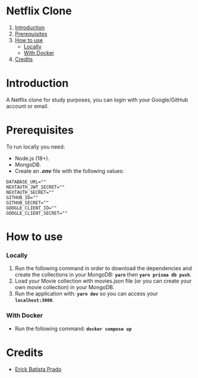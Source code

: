 # Netflix Clone

1. [Introduction](#introduction)
2. [Prerequisites](#prerequisites)
3. [How to use](#how-to-use)
   - [Locally](#with-docker)
   - [With Docker](#with-maven)
4. [Credits](#credits)

# Introduction

A Netflix clone for study purposes, you can login with your Google/GitHub account or email.

# Prerequisites

To run locally you need:

- Node.js (18+).
- MongoDB.
- Create an **_.env_** file with the following values:

```
DATABASE_URL=""
NEXTAUTH_JWT_SECRET=""
NEXTAUTH_SECRET=""
GITHUB_ID=""
GITHUB_SECRET=""
GOOGLE_CLIENT_ID=""
GOOGLE_CLIENT_SECRET=""
```

# How to use

### Locally

1. Run the following command in order to download the dependencies and create the collections in your MongoDB: **`yarn`** then **`yarn prisma db push`**.
2. Load your Movie collection with movies.json file (or you can create your own movie collection) in your MongoDB.
3. Run the application with: **`yarn dev`** so you can access your **`localhost:3000`**.

### With Docker

- Run the following command: **`docker compose up`**

# Credits

- [Erick Batista Prado](https://github.com/batistaerick)
